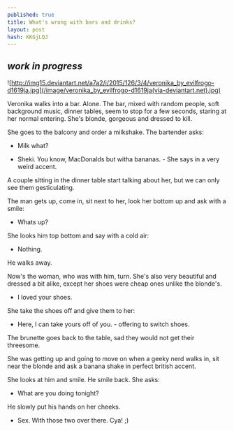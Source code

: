 ```yaml
---
published: true
title: What's wrong with bars and drinks?
layout: post
hash: KKGjLQJ
---
```

## *work in progress*

![http://img15.deviantart.net/a7a2/i/2015/126/3/4/veronika_by_evilfrogo-d1619ja.jpg](/image/veronika_by_evilfrogo-d1619ja(via-deviantart.net).jpg)

Veronika walks into a bar. Alone. The bar, mixed with random people, soft background music, dinner tables, seem to stop for a few seconds, staring at her normal entering. She's blonde, gorgeous and dressed to kill.

She goes to the balcony and order a milkshake. The bartender asks:

- Milk what?

- Sheki. You know, MacDonalds but witha bananas. - She says in a very weird accent.

A couple sitting in the dinner table start talking about her, but we can only see them gesticulating.

The man gets up, come in, sit next to her, look her bottom up and ask with a smile:

- Whats up?

She looks him top bottom and say with a cold air:

- Nothing.

He walks away.

Now's the woman, who was with him, turn. She's also very beautiful and dressed a bit alike, except her shoes were cheap ones unlike the blonde's.

- I loved your shoes.

She take the shoes off and give them to her:

- Here, I can take yours off of you. - offering to switch shoes.

The brunette goes back to the table, sad they would not get their threesome.

She was getting up and going to move on when a geeky nerd walks in, sit near the blonde and ask a banana shake in perfect british accent.

She looks at him and smile. He smile back. She asks:

- What are you doing tonight?

He slowly put his hands on her cheeks.

- Sex. With those two over there. Cya! ;)

